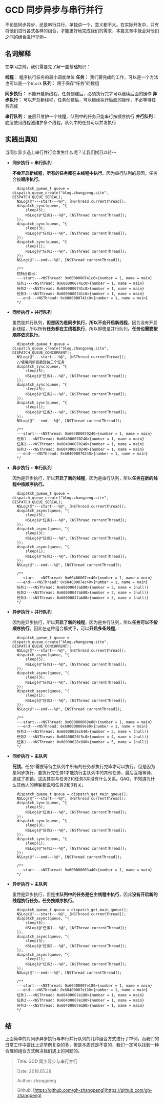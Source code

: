# GCD 同步异步与串行并行

不论是同步异步，还是串行并行，单独讲一个，意义都不大。在实际开发中，只有将他们进行各式各样的组合，才能更好地完成我们的需求，本篇文章中就会对他们之间的组合进行举例~

## 名词解释

在学习之前，我们需要先了解一些基础知识：

**线程：** 程序执行任务的最小调度单位 **任务：** 我们要完成的工作，可以是一个方法也可以是一个`block` **队列：** 用于保存“任务”的数组

**同步执行：** 不能开启新线程，任务创建后，必须执行完才可以继续后面的操作 **异步执行：** 可以开启新线程，任务创建后，可以继续执行后面的操作，不必等待任务完成

**串行队列：** 底层只维护一个线程，队列中的任务只能串行按顺序执行 **并行队列：** 底层使用线程池维护多个线程，队列中的任务可以并发执行

## 实践出真知

当同步异步遇上串行并行会发生什么呢？让我们拭目以待～

* **同步执行 + 串行队列**

  **不会开启新线程，所有的任务都在主线程中执行**。因为串行队列的原因，任务会按**顺序执行**。

  ```text
    dispatch_queue_t queue = dispatch_queue_create("blog.zhangpeng.site", DISPATCH_QUEUE_SERIAL);
    NSLog(@"---start---%@", [NSThread currentThread]);
    dispatch_sync(queue, ^{
        sleep(5);
        NSLog(@"任务1---%@", [NSThread currentThread]);
    });
    dispatch_sync(queue, ^{
        sleep(3);
        NSLog(@"任务2---%@", [NSThread currentThread]);
    });
    dispatch_sync(queue, ^{
        sleep(1);
        NSLog(@"任务3---%@", [NSThread currentThread]);
    });
    NSLog(@"---end---%@", [NSThread currentThread]);

    /**
    控制台输出：
    ---start---<NSThread: 0x6000000741c0>{number = 1, name = main}
    任务1---<NSThread: 0x6000000741c0>{number = 1, name = main}
    任务2---<NSThread: 0x6000000741c0>{number = 1, name = main}
    任务3---<NSThread: 0x6000000741c0>{number = 1, name = main}
    ---end---<NSThread: 0x6000000741c0>{number = 1, name = main}
    */
  ```

* **同步执行 + 并行队列**

  虽然是并行队列，**但是因为是同步执行，所以不会开启新线程**。因为没有开启新线程，所以所有**任务都在主线程执行**，所以即使是并行队列，**任务也需要按顺序依次执行**。

  ```text
    dispatch_queue_t queue = dispatch_queue_create("blog.zhangpeng.site", DISPATCH_QUEUE_CONCURRENT);
    NSLog(@"---start---%@", [NSThread currentThread]);
    //使用同步函数封装三个任务
    dispatch_sync(queue, ^{
        sleep(5);
        NSLog(@"任务1---%@", [NSThread currentThread]);
    });
    dispatch_sync(queue, ^{
        sleep(3);
        NSLog(@"任务2---%@", [NSThread currentThread]);
    });
    dispatch_sync(queue, ^{
        sleep(1);
        NSLog(@"任务3---%@", [NSThread currentThread]);
    });
    NSLog(@"---end---%@", [NSThread currentThread]);

    /**
    ---start---<NSThread: 0x604000070240>{number = 1, name = main}
    任务1---<NSThread: 0x604000070240>{number = 1, name = main}
    任务2---<NSThread: 0x604000070240>{number = 1, name = main}
    任务3---<NSThread: 0x604000070240>{number = 1, name = main}
    ---end---<NSThread: 0x604000070240>{number = 1, name = main}
    */
  ```

* **异步执行 + 串行队列**

  因为是异步执行，所以**开启了新的线程**，因为是串行队列，所以**任务在新的线程中按顺序执行。**

  ```text
    dispatch_queue_t queue = dispatch_queue_create("blog.zhangpeng.site", DISPATCH_QUEUE_SERIAL);
    NSLog(@"---start---%@", [NSThread currentThread]);
    dispatch_async(queue, ^{
        sleep(5);
        NSLog(@"任务1---%@", [NSThread currentThread]);
    });
    dispatch_async(queue, ^{
        sleep(3);
        NSLog(@"任务2---%@", [NSThread currentThread]);
    });
    dispatch_async(queue, ^{
        sleep(1);
        NSLog(@"任务3---%@", [NSThread currentThread]);
    });
    NSLog(@"---end---%@", [NSThread currentThread]);

    /**
    ---start---<NSThread: 0x60400007ec40>{number = 1, name = main}
    ---end---<NSThread: 0x60400007ec40>{number = 1, name = main}
    任务1---<NSThread: 0x60000047ab00>{number = 3, name = (null)}
    任务2---<NSThread: 0x60000047ab00>{number = 3, name = (null)}
    任务3---<NSThread: 0x60000047ab00>{number = 3, name = (null)}
    */
  ```

* **异步执行 + 并行队列**

  因为是异步执行，所以**开启了新的线程**，因为是并行队列，所以**任务可以不按顺序执行**。因此在这种组合模式下，可以**开启多条线程**。

  ```text
    dispatch_queue_t queue = dispatch_queue_create("blog.zhangpeng.site", DISPATCH_QUEUE_CONCURRENT);
    NSLog(@"---start---%@", [NSThread currentThread]);
    dispatch_async(queue, ^{
        sleep(5);
        NSLog(@"任务1---%@", [NSThread currentThread]);
    });
    dispatch_async(queue, ^{
        sleep(3);
        NSLog(@"任务2---%@", [NSThread currentThread]);
    });
    dispatch_async(queue, ^{
        sleep(1);
        NSLog(@"任务3---%@", [NSThread currentThread]);
    });
    NSLog(@"---end---%@", [NSThread currentThread]);

    /**
    ---start---<NSThread: 0x600000069e80>{number = 1, name = main}
    ---end---<NSThread: 0x600000069e80>{number = 1, name = main}
    任务3---<NSThread: 0x60000026c640>{number = 3, name = (null)}
    任务2---<NSThread: 0x60400026f5c0>{number = 4, name = (null)}
    任务1---<NSThread: 0x60000026c880>{number = 5, name = (null)}
    */
  ```

* **同步执行 + 主队列**

  **死锁**。任务1需要等待主队列中所有的任务都执行完毕才可以执行，但是因为是同步执行，要执行完任务1才能执行主队列中的其他任务，最后互相等待，造成了死锁。这边其实与任务2和任务3并没有什么关系。QAQ，不知道为什么其他人的博客都说和任务2和3有关。

  ```text
    dispatch_queue_t queue = dispatch_get_main_queue();
    NSLog(@"---start---%@", [NSThread currentThread]);
    dispatch_sync(queue, ^{
        sleep(5);
        NSLog(@"任务1---%@", [NSThread currentThread]);
    });
    dispatch_sync(queue, ^{
        sleep(3);
        NSLog(@"任务2---%@", [NSThread currentThread]);
    });
    dispatch_sync(queue, ^{
        sleep(1);
        NSLog(@"任务3---%@", [NSThread currentThread]);
    });
    NSLog(@"---end---%@", [NSThread currentThread]);

    /**
    ---start---<NSThread: 0x600000063a40>{number = 1, name = main}
    */
  ```

* **异步执行 + 主队列**

  虽然是异步执行，但是**主队列中的任务是在主线程中执行**，因此**没有开启新的线程执行任务，任务按顺序执行**。

  ```text
    dispatch_queue_t queue = dispatch_get_main_queue();
    NSLog(@"---start---%@", [NSThread currentThread]);
    dispatch_async(queue, ^{
        sleep(5);
        NSLog(@"任务1---%@", [NSThread currentThread]);
    });
    dispatch_async(queue, ^{
        sleep(3);
        NSLog(@"任务2---%@", [NSThread currentThread]);
    });
    dispatch_async(queue, ^{
        sleep(1);
        NSLog(@"任务3---%@", [NSThread currentThread]);
    });
    NSLog(@"---end---%@", [NSThread currentThread]);

    /**
    ---start---<NSThread: 0x60400007e180>{number = 1, name = main}
    ---end---<NSThread: 0x60400007e180>{number = 1, name = main}
    任务1---<NSThread: 0x60400007e180>{number = 1, name = main}
    任务2---<NSThread: 0x60400007e180>{number = 1, name = main}
    任务3---<NSThread: 0x60400007e180>{number = 1, name = main}
    */
  ```

## 结

上面简单的对同步异步执行与串行并行队列的几种组合方式进行了举例，而我们的日常工作中要比上述举例复杂的多，但是本质还是不变的，我们一定可以找到一种合理的组合方式解决我们遇上的问题的。

> Title: GCD 同步异步与串行并行
>
> Date: 2018.05.29
>
> Author: zhangpeng
>
> Github: [https://github.com/gh-zhangpeng](https://github.com/gh-zhangpeng)

